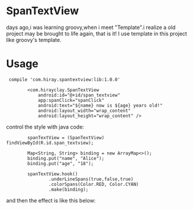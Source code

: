 # SpanTextView

days ago,i was learning groovy,when i meet "Template".i realize a old project may be brought to life again,
that is it! I use template in this project like groovy's template.

# Usage

```
 compile 'com.hiray.spantextview:lib:1.0.0'
```

```
        <com.hirayclay.SpanTextView
            android:id="@+id/span_textview"
            app:spanClick="spanClick"
            android:text="${name} now is ${age} years old!"
            android:layout_width="wrap_content"
            android:layout_height="wrap_content" />
```

control the style with java code:
```
        spanTextView = (SpanTextView) findViewById(R.id.span_textview);

        Map<String, String> binding = new ArrayMap<>();
        binding.put("name", "Alice");
        binding.put("age", "18");

        spanTextView.hook()
                .underLineSpans(true,false,true)
                .colorSpans(Color.RED, Color.CYAN)
                .make(binding);
```
and then the effect is like this below:
